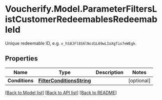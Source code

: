 # Voucherify.Model.ParameterFiltersListCustomerRedeemablesRedeemableId
Unique redeemable ID, e.g. `v_hS8JFl8S6lNcd1L69wLIoXgTio7eWEgk`.

## Properties

Name | Type | Description | Notes
------------ | ------------- | ------------- | -------------
**Conditions** | [**FilterConditionsString**](FilterConditionsString.md) |  | [optional] 

[[Back to Model list]](../../README.md#documentation-for-models) [[Back to API list]](../../README.md#documentation-for-api-endpoints) [[Back to README]](../../README.md)

